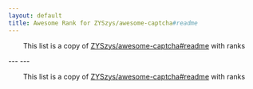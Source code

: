 ```yaml
---
layout: default
title: Awesome Rank for ZYSzys/awesome-captcha#readme
---
```


<p align="center">
	This list is a copy of <a href="https://github.com/ZYSzys/awesome-captcha#readme">ZYSzys/awesome-captcha#readme</a> with ranks
</p>
---
---
<p align="center">
	This list is a copy of <a href="https://github.com/ZYSzys/awesome-captcha#readme">ZYSzys/awesome-captcha#readme</a> with ranks
</p>
